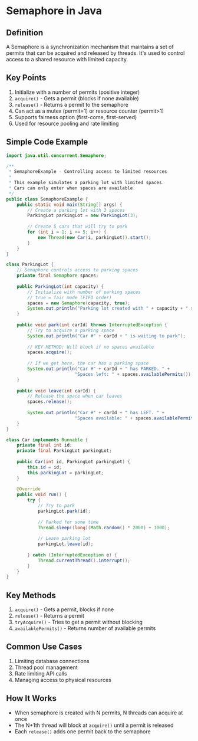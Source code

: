 # Semaphore in Java

## Definition
A Semaphore is a synchronization mechanism that maintains a set of permits that can be acquired and released by threads. It's used to control access to a shared resource with limited capacity.

## Key Points
1. Initialize with a number of permits (positive integer)
2. `acquire()` - Gets a permit (blocks if none available)
3. `release()` - Returns a permit to the semaphore
4. Can act as a mutex (permit=1) or resource counter (permit>1)
5. Supports fairness option (first-come, first-served)
6. Used for resource pooling and rate limiting

## Simple Code Example

```java
import java.util.concurrent.Semaphore;

/**
 * SemaphoreExample - Controlling access to limited resources
 * 
 * This example simulates a parking lot with limited spaces.
 * Cars can only enter when spaces are available.
 */
public class SemaphoreExample {
    public static void main(String[] args) {
        // Create a parking lot with 3 spaces
        ParkingLot parkingLot = new ParkingLot(3);
        
        // Create 5 cars that will try to park
        for (int i = 1; i <= 5; i++) {
            new Thread(new Car(i, parkingLot)).start();
        }
    }
}

class ParkingLot {
    // Semaphore controls access to parking spaces
    private final Semaphore spaces;
    
    public ParkingLot(int capacity) {
        // Initialize with number of parking spaces
        // true = fair mode (FIFO order)
        spaces = new Semaphore(capacity, true);
        System.out.println("Parking lot created with " + capacity + " spaces");
    }
    
    public void park(int carId) throws InterruptedException {
        // Try to acquire a parking space
        System.out.println("Car #" + carId + " is waiting to park");
        
        // KEY METHOD: Will block if no spaces available
        spaces.acquire();
        
        // If we get here, the car has a parking space
        System.out.println("Car #" + carId + " has PARKED. " +
                          "Spaces left: " + spaces.availablePermits());
    }
    
    public void leave(int carId) {
        // Release the space when car leaves
        spaces.release();
        
        System.out.println("Car #" + carId + " has LEFT. " +
                          "Spaces available: " + spaces.availablePermits());
    }
}

class Car implements Runnable {
    private final int id;
    private final ParkingLot parkingLot;
    
    public Car(int id, ParkingLot parkingLot) {
        this.id = id;
        this.parkingLot = parkingLot;
    }
    
    @Override
    public void run() {
        try {
            // Try to park
            parkingLot.park(id);
            
            // Parked for some time
            Thread.sleep((long)(Math.random() * 2000) + 1000);
            
            // Leave parking lot
            parkingLot.leave(id);
            
        } catch (InterruptedException e) {
            Thread.currentThread().interrupt();
        }
    }
}
```

## Key Methods
1. `acquire()` - Gets a permit, blocks if none
2. `release()` - Returns a permit
3. `tryAcquire()` - Tries to get a permit without blocking
4. `availablePermits()` - Returns number of available permits

## Common Use Cases
1. Limiting database connections
2. Thread pool management
3. Rate limiting API calls
4. Managing access to physical resources

## How It Works
- When semaphore is created with N permits, N threads can acquire at once
- The N+1th thread will block at `acquire()` until a permit is released
- Each `release()` adds one permit back to the semaphore